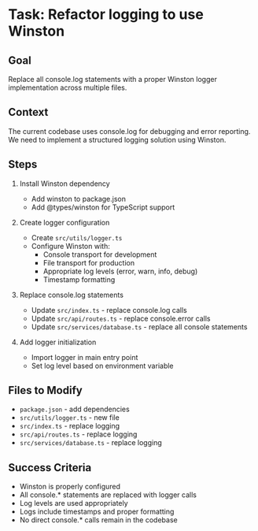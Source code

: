 # Task: Refactor logging to use Winston

## Goal
Replace all console.log statements with a proper Winston logger implementation across multiple files.

## Context
The current codebase uses console.log for debugging and error reporting. We need to implement a structured logging solution using Winston.

## Steps
1. Install Winston dependency
   - Add winston to package.json
   - Add @types/winston for TypeScript support

2. Create logger configuration
   - Create `src/utils/logger.ts`
   - Configure Winston with:
     - Console transport for development
     - File transport for production
     - Appropriate log levels (error, warn, info, debug)
     - Timestamp formatting

3. Replace console.log statements
   - Update `src/index.ts` - replace console.log calls
   - Update `src/api/routes.ts` - replace console.error calls
   - Update `src/services/database.ts` - replace all console statements

4. Add logger initialization
   - Import logger in main entry point
   - Set log level based on environment variable

## Files to Modify
- `package.json` - add dependencies
- `src/utils/logger.ts` - new file
- `src/index.ts` - replace logging
- `src/api/routes.ts` - replace logging
- `src/services/database.ts` - replace logging

## Success Criteria
- Winston is properly configured
- All console.* statements are replaced with logger calls
- Log levels are used appropriately
- Logs include timestamps and proper formatting
- No direct console.* calls remain in the codebase